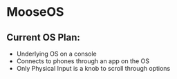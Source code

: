 # MooseOS
## Current OS Plan:
- Underlying OS on a console
- Connects to phones through an app on the OS
- Only Physical Input is a knob to scroll through options
